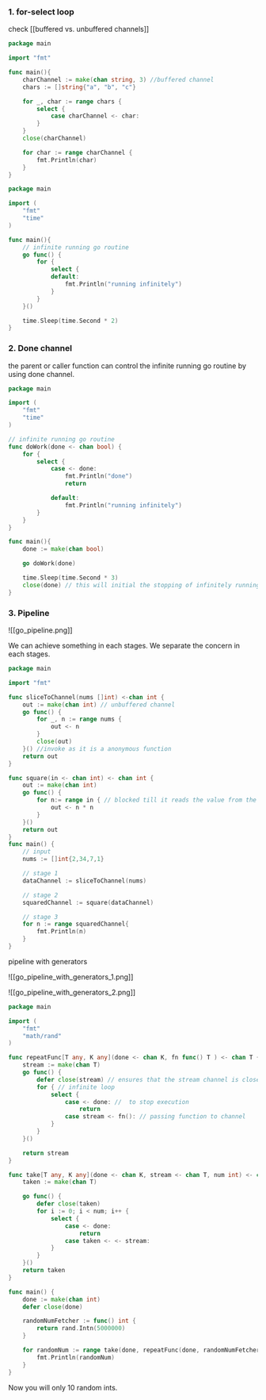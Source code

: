 ### 1. for-select loop

check [[buffered vs. unbuffered channels]]

```go
package main

import "fmt"

func main(){
	charChannel := make(chan string, 3) //buffered channel
	chars := []string{"a", "b", "c"}

	for _, char := range chars {
		select {
			case charChannel <- char:
		}
	}
	close(charChannel)

	for char := range charChannel {
		fmt.Println(char)
	}
}
```


```go
package main

import (
	"fmt"
	"time"
)

func main(){
	// infinite running go routine
	go func() {
		for {
			select {
			default:
				fmt.Println("running infinitely")
			}
		}
	}()

	time.Sleep(time.Second * 2)
}
```


### 2. Done channel
the parent or caller function can control the infinite running go routine by using done channel.

```go
package main

import (
	"fmt"
	"time"
)

// infinite running go routine
func doWork(done <- chan bool) {
	for {
		select {
			case <- done:
				fmt.Println("done")
				return

			default:
				fmt.Println("running infinitely")
		}
	}
}

func main(){
	done := make(chan bool)

	go doWork(done)

	time.Sleep(time.Second * 3)
	close(done) // this will initial the stopping of infinitely running go routine
}
```


### 3. Pipeline

![[go_pipeline.png]]

We can achieve something in each stages. We separate the concern in each stages.

```go
package main

import "fmt"

func sliceToChannel(nums []int) <-chan int {
	out := make(chan int) // unbuffered channel
	go func() {
		for _, n := range nums {
			out <- n
		}
		close(out)
	}() //invoke as it is a anonymous function
	return out
}

func square(in <- chan int) <- chan int {
	out := make(chan int)
	go func() {
		for n:= range in { // blocked till it reads the value from the channel
			out <- n * n 
		}
	}()
	return out
}
func main() {
	// input
	nums := []int{2,34,7,1}

	// stage 1
	dataChannel := sliceToChannel(nums)

	// stage 2
	squaredChannel := square(dataChannel)

	// stage 3
	for n := range squaredChannel{
		fmt.Println(n)
	}
}
```

pipeline with generators

![[go_pipeline_with_generators_1.png]]


![[go_pipeline_with_generators_2.png]]


```go
package main

import (
	"fmt"
	"math/rand"
)

func repeatFunc[T any, K any](done <- chan K, fn func() T ) <- chan T {
	stream := make(chan T)
	go func() {
		defer close(stream) // ensures that the stream channel is closed after the goroutine finishes. This prevents further writes to the channel.
		for { // infinite loop
			select {
				case <- done: //  to stop execution
					return
				case stream <- fn(): // passing function to channel
			}
		}
	}()

	return stream
}

func take[T any, K any](done <- chan K, stream <- chan T, num int) <- chan T {
	taken := make(chan T)

	go func() {
		defer close(taken)
		for i := 0; i < num; i++ {
			select {
				case <- done:
					return
				case taken <- <- stream:
			}
		}
	}()
	return taken
}

func main() {
	done := make(chan int)
	defer close(done)

	randomNumFetcher := func() int {
		return rand.Intn(5000000)
	}

	for randomNum := range take(done, repeatFunc(done, randomNumFetcher), 10){
		fmt.Println(randomNum)
	}
}
```

Now you will only 10 random ints.
